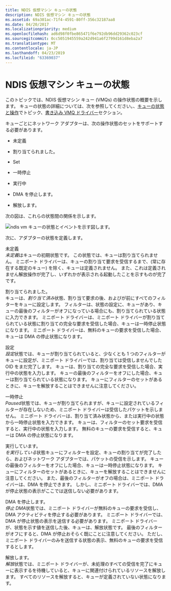 ```yaml
---
title: NDIS 仮想マシン キューの状態
description: NDIS 仮想マシン キューの状態
ms.assetid: 69a301ac-71f4-4591-80ff-356c32187aa8
ms.date: 04/20/2017
ms.localizationpriority: medium
ms.openlocfilehash: ad6d98f0fbe865471f6e792db96dd29362c023cf
ms.sourcegitcommit: 0cc5051945559a242d941a6f2799d161d8eba2a7
ms.translationtype: MT
ms.contentlocale: ja-JP
ms.lasthandoff: 04/23/2019
ms.locfileid: "63369037"
---
```

# <a name="ndis-virtual-machine-queue-states"></a>NDIS 仮想マシン キューの状態





このトピックでは、NDIS 仮想マシン キュー (VMQs) の操作状態の概要を示します。 キューの状態の詳細については、次を参照してください。、[キューの状態と操作](queue-states-and-operations.md)でトピック、[書き込み VMQ ドライバー](writing-vmq-drivers.md)セクション。

キューごとにネットワーク アダプターは、次の操作状態のセットをサポートする必要があります。

-   未定義

-   割り当てられました。

-   Set

-   一時停止

-   実行中

-   DMA を停止します。

-   解放します。

次の図は、これらの状態間の関係を示します。

![ndis vm キューの状態とイベントを示す図します。](images/queuestate.png)

次に、アダプターの状態を定義します。

<a href="" id="undefined"></a>未定義  
*未定義*はキューの初期状態です。 この状態では、キューは割り当てられません。 ミニポート ドライバーは、キューの割り当て要求を受信するまで、(常に存在する既定のキュー) を除く、キューは定義されません。 また、これは定義されません解放操作が完了し、いずれかが表示される起動したことを示すものが完了です。

<a href="" id="allocated"></a>割り当てられました。  
キューは、*割り当て済み*状態、割り当て要求の後、およびが前にすべてのフィルターをキューに設定します。 フィルターは、状態の設定に、キューがあり、キューの最後のフィルターがオフになっている場合にも、割り当てられている状態に入力できます。 ミニポート ドライバーは、ミニポート ドライバーが割り当てられている状態に割り当ての完全な要求を受信した場合、キューは一時停止状態になります。 ミニポート ドライバーは、無料のキューの要求を受信した場合、キューは DMA の停止状態になります。

<a href="" id="set"></a>設定  
*設定*状態では、キューが割り当てられていると、少なくとも 1 つのフィルターがキューに設定が、ミニポート ドライバーでは、割り当ては受信しませんでした OID をまだ完了します。 キューは、割り当ての完全な要求を受信した場合、実行中の状態を入力します。 キューの最後のフィルターをオフにした場合、キューは割り当てられている状態になります。 キューにフィルターのセットがあるときに、キューを解放することはできませんに注意してください。

<a href="" id="paused"></a>一時停止  
*Paused*状態では、キューが割り当てられますが、キューに設定されているフィルターが存在しないため、ミニポート ドライバーは受信したパケットを示しません。 ミニポート ドライバーは、割り当て済み状態から、または実行中の状態から一時停止状態を入力できます。 キューは、フィルターのセット要求を受信すると、実行中の状態を入力します。 無料のキューの要求を受信すると、キューは DMA の停止状態になります。

<a href="" id="running"></a>実行しています。  
*を実行している*状態キューにフィルターを設定、キューの割り当てが完了したら、およびネットワーク アダプターでは、パケットの受信を示します。 キューの最後のフィルターをオフにした場合、キューは一時停止状態になります。 キューにフィルターのセットがあるときに、キューを解放することはできませんに注意してください。 また、最後のフィルターがオフの場合は、ミニポート ドライバーは、DMA を停止できます。 しかし、ミニポート ドライバーでは、DMA が停止状態の表示がここでは送信しない必要があります。

<a href="" id="stop-dma"></a>DMA を停止します。  
*停止 DMA*状態では、ミニポート ドライバーが無料のキューの要求を受信し、DMA アクティビティを停止する必要があります。 ミニポート ドライバーでは、DMA が停止状態の表示を送信する必要があります。 ミニポート ドライバーが、状態を示す値を送信した後、キューは、解放状態です。 最後のフィルターがオフにすると、DMA が停止おそらく既にことに注意してください。 ただし、ミニポート ドライバーのみを送信する状態の表示、無料のキューの要求を受信するとします。

<a href="" id="freeing"></a>解放します。  
*解放*状態では、ミニポート ドライバーが、未処理のすべての受信を完了にキューに表示するを待機していると、キューに関連付けられているリソースを解放します。 すべてのリソースを解放すると、キューが定義されていない状態になります。

 

 





